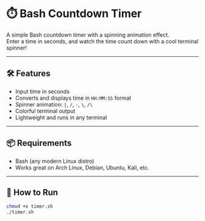 # ⏱️ Bash Countdown Timer

A simple Bash countdown timer with a spinning animation effect.  
Enter a time in seconds, and watch the time count down with a cool terminal spinner!

---

## 🛠️ Features

- Input time in seconds
- Converts and displays time in `HH:MM:SS` format
- Spinner animation: `|`, `/`, `-`, `\`, `/\`
- Colorful terminal output
- Lightweight and runs in any terminal

---

## 📦 Requirements

- Bash (any modern Linux distro)
- Works great on Arch Linux, Debian, Ubuntu, Kali, etc.

---

## 🚀 How to Run

```bash
chmod +x timer.sh
./timer.sh
